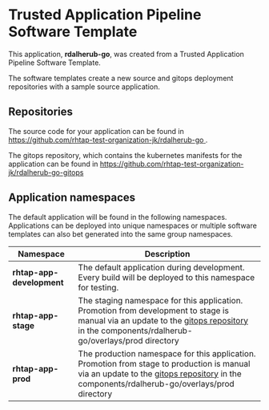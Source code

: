 # Trusted Application Pipeline Software Template

This application, **rdalherub-go**, was created from a Trusted Application Pipeline Software Template.

The software templates create a new source and gitops deployment repositories with a sample source application. 

## Repositories

The source code for your application can be found in [https://github.com/rhtap-test-organization-jk/rdalherub-go ](https://github.com/rhtap-test-organization-jk/rdalherub-go ).
 
The gitops repository, which contains the kubernetes manifests for the application can be found in 
[https://github.com/rhtap-test-organization-jk/rdalherub-go-gitops ](https://github.com/rhtap-test-organization-jk/rdalherub-go-gitops ) 

## Application namespaces 

The default application will be found in the following namespaces. Applications can be deployed into unique namespaces or multiple software templates can also bet generated into the same group namespaces.  

|  Namespace   |  Description   |  
| -------- | -------- |   
| **rhtap-app-development** | The default application during development. Every build will be deployed to this namespace for testing. | 
| **rhtap-app-stage** | The staging namespace for this application. Promotion from development to stage is manual via an update to the [gitops repository](https://github.com/rhtap-test-organization-jk/rdalherub-go-gitops ) in the components/rdalherub-go/overlays/prod directory |  
| **rhtap-app-prod** | The production namespace for this application. Promotion from stage to production is manual via an update to the [gitops repository](https://github.com/rhtap-test-organization-jk/rdalherub-go-gitops ) in the components/rdalherub-go/overlays/prod directory | 